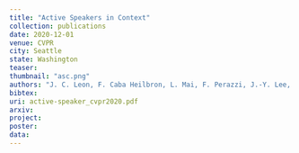 ```yaml
---
title: "Active Speakers in Context"
collection: publications
date: 2020-12-01
venue: CVPR
city: Seattle
state: Washington
teaser:
thumbnail: "asc.png"
authors: "J. C. Leon, F. Caba Heilbron, L. Mai, F. Perazzi, J.-Y. Lee, P. Arbelaez, B. Ghanem"
bibtex:
uri: active-speaker_cvpr2020.pdf
arxiv:
project:
poster:
data:
---
```

